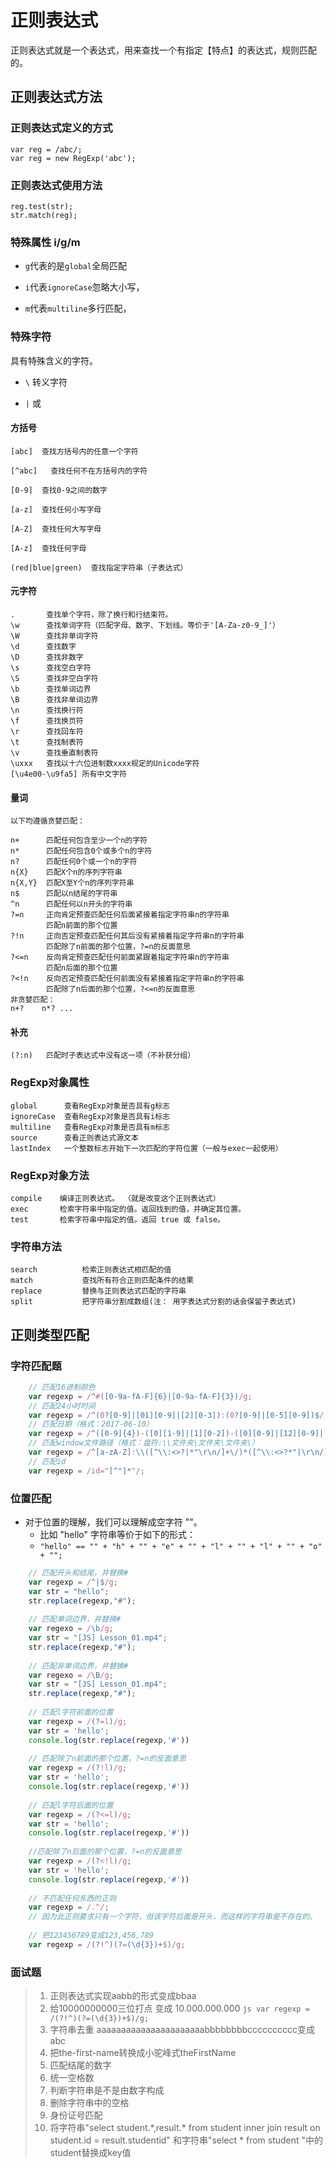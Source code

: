 # 正则表达式

正则表达式就是一个表达式，用来查找一个有指定【特点】的表达式，规则匹配的。

## 正则表达式方法

### 正则表达式定义的方式
```
var reg = /abc/;
var reg = new RegExp('abc');
```

###  正则表达式使用方法
```
reg.test(str);
str.match(reg);
```

### 特殊属性  i/g/m

* `g`代表的是`global`全局匹配

* `i`代表`ignoreCase`忽略大小写，

* `m`代表`multiline`多行匹配，

### 特殊字符

具有特殊含义的字符。

* `\`   转义字符

* `|`   或

#### 方括号 
 
 ```
[abc]  查找方括号内的任意一个字符

[^abc]   查找任何不在方括号内的字符

[0-9]  查找0-9之间的数字

[a-z]  查找任何小写字母

[A-Z]  查找任何大写字母

[A-z]  查找任何字母

(red|blue|green)  查找指定字符串（子表达式）

```

#### 元字符
```
.       查找单个字符，除了换行和行结束符。
\w      查找单词字符（匹配字母、数字、下划线。等价于'[A-Za-z0-9_]'）
\W      查找非单词字符
\d      查找数字
\D      查找非数字
\s      查找空白字符 
\S      查找非空白字符
\b      查找单词边界
\B      查找非单词边界
\n      查找换行符
\f      查找换页符
\r      查找回车符
\t      查找制表符
\v      查找垂直制表符
\uxxx   查找以十六位进制数xxxx规定的Unicode字符
[\u4e00-\u9fa5] 所有中文字符
```

#### 量词

```
以下均遵循贪婪匹配：

n+      匹配任何包含至少一个n的字符
n*      匹配任何包含0个或多个n的字符
n?      匹配任何0个或一个n的字符
n{X}    匹配X个n的序列字符串
n{X,Y}  匹配X至Y个n的序列字符串
n$      匹配以n结尾的字符串
^n      匹配任何以n开头的字符串
?=n     正向肯定预查匹配任何后面紧接着指定字符串n的字符串
		匹配n前面的那个位置
?!n     正向否定预查匹配任何其后没有紧接着指定字符串n的字符串
		匹配除了n前面的那个位置，?=n的反面意思
?<=n    反向肯定预查匹配任何前面紧跟着指定字符串n的字符串
		匹配n后面的那个位置
?<!n    反向否定预查匹配任何前面没有紧接着指定字符串n的字符串
		匹配除了n后面的那个位置，?<=n的反面意思
非贪婪匹配：
n+?    n*? ...
```

#### 补充

```
(?:n)   匹配时子表达式中没有这一项（不补获分组）
```

### RegExp对象属性

```
global      查看RegExp对象是否具有g标志
ignoreCase  查看RegExp对象是否具有i标志
multiline   查看RegExp对象是否具有m标志
source      查看正则表达式源文本
lastIndex   一个整数标志开始下一次匹配的字符位置（一般与exec一起使用）
```

### RegExp对象方法

```
compile    编译正则表达式。	（就是改变这个正则表达式）
exec       检索字符串中指定的值。返回找到的值，并确定其位置。	
test       检索字符串中指定的值。返回 true 或 false。	
```

### 字符串方法

```
search          检索正则表达式相匹配的值
match           查找所有符合正则匹配条件的结果
replace			替换与正则表达式匹配的字符串
split           把字符串分割成数组(注： 用字表达式分割的话会保留子表达式)
```



## 正则类型匹配

### 字符匹配题

```javascript
	// 匹配16进制颜色
	var regexp = /^#([0-9a-fA-F]{6}|[0-9a-fA-F]{3})/g;
	// 匹配24小时时间
	var regexp = /^(0?[0-9]|[01][0-9]|[2][0-3]):(0?[0-9]|[0-5][0-9])$/;
	// 匹配日期（格式：2017-06-10）
	var regexp = /^([0-9]{4})-([0][1-9]|[1][0-2])-([0][0-9]|[12][0-9]|[3][12])$/;
	// 匹配window文件路径（格式：盘符:\\文件夹\文件夹\文件夹\）
	var regexp = /^[a-zA-Z]:\\([^\\:<>?|*"\r\n/]+\/)*([^\\:<>?*"|\r\n/]+)?$/;
	// 匹配id
	var regexp = /id="[^"]*"/;
```
	
### 位置匹配

- 对于位置的理解，我们可以理解成空字符 ""。
	- 比如 "hello" 字符串等价于如下的形式：
	- `"hello" == "" + "h" + "" + "e" + "" + "l" + "" + "l" + "" + "o" + "";`

```javascript
	// 匹配开头和结尾，并替换#
	var regexp = /^|$/g;
	var str = "hello";
	str.replace(regexp,"#");
	
	// 匹配单词边界，并替换#
	var regexo = /\b/g;
	var str = "[JS] Lesson_01.mp4";
	str.replace(regexp,"#");
	
	// 匹配非单词边界，并替换#
	var regexo = /\B/g;
	var str = "[JS] Lesson_01.mp4";
	str.replace(regexp,"#");
	
	// 匹配l字符前面的位置
	var regexp = /(?=l)/g;
	var str = 'hello';
	console.log(str.replace(regexp,'#'))
	
	// 匹配除了n前面的那个位置，?=n的反面意思
	var regexp = /(?!l)/g;
	var str = 'hello';
	console.log(str.replace(regexp,'#'))
	
	// 匹配l字符后面的位置
	var regexp = /(?<=l)/g;
	var str = 'hello';
	console.log(str.replace(regexp,'#'))
	
	//匹配除了n后面的那个位置，?=n的反面意思
	var regexp = /(?<!l)/g;
	var str = 'hello';
	console.log(str.replace(regexp,'#'))
	
	// 不匹配任何东西的正则
	var regexp = /.^/;
	// 因为此正则要求只有一个字符，但该字符后面是开头，而这样的字符串是不存在的。
	
	// 把123456789变成123,456,789
	var regexp = /(?!^)(?=(\d{3})+$)/g;
```
	
### 面试题
>  1.  正则表达式实现aabb的形式变成bbaa
>  2.  给10000000000三位打点 变成 10.000.000.000
	```js
		var regexp = /(?!^)(?=(\d{3})+$)/g;
	```
>  3.  字符串去重 aaaaaaaaaaaaaaaaaaaaaabbbbbbbbcccccccccc变成abc
>  4.  把the-first-name转换成小驼峰式theFirstName
>  5.  匹配结尾的数字
>  6.  统一空格数
>  7.  判断字符串是不是由数字构成
>  8.  删除字符串中的空格
>  9.  身份证号匹配
> 10.  将字符串"select student.\*,result.\* from student inner join result on student.id = result.studentid" 和字符串"select * from student "中的student替换成key值   